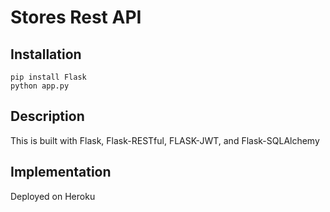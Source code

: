 # Stores Rest API 

## Installation

```
pip install Flask
python app.py
```

## Description

This is built with Flask, Flask-RESTful, FLASK-JWT, and Flask-SQLAlchemy

## Implementation

Deployed on Heroku
